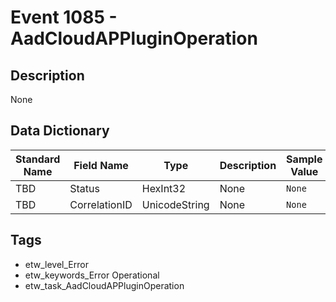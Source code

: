 # Event 1085 - AadCloudAPPluginOperation

## Description
None

## Data Dictionary
|Standard Name|Field Name|Type|Description|Sample Value|
|---|---|---|---|---|
|TBD|Status|HexInt32|None|`None`|
|TBD|CorrelationID|UnicodeString|None|`None`|

## Tags
* etw_level_Error
* etw_keywords_Error Operational
* etw_task_AadCloudAPPluginOperation